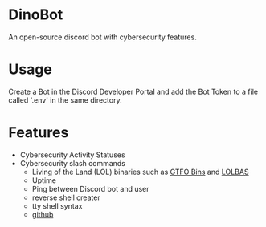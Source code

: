 # DinoBot

An open-source discord bot with cybersecurity features.  

# Usage

Create a Bot in the Discord Developer Portal and add the Bot Token to a file called '.env' in the same directory.

# Features

- Cybersecurity Activity Statuses
- Cybersecurity slash commands
  - Living of the Land (LOL) binaries such as [GTFO Bins](https://gtfobins.github.io/) and [LOLBAS](https://lolbas-project.github.io/)
  - Uptime
  - Ping between Discord bot and user
  - reverse shell creater
  - tty shell syntax
  - [github](https://github.com/Daniel-Tomov/DinoBot)
